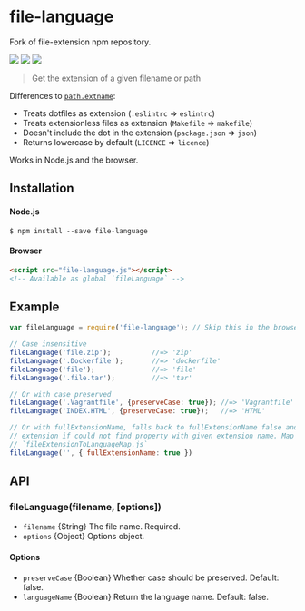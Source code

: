 # file-language
Fork of file-extension npm repository.

[![](https://img.shields.io/npm/v/file-extension.svg?style=flat)](https://www.npmjs.org/package/file-extension) [![](https://img.shields.io/npm/dm/file-extension.svg)](https://www.npmjs.org/package/file-extension) [![](https://api.travis-ci.org/silverwind/file-extension.svg?style=flat)](https://travis-ci.org/silverwind/file-extension)
> Get the extension of a given filename or path

Differences to [`path.extname`](https://nodejs.org/api/path.html#path_path_extname_path):

* Treats dotfiles as extension (`.eslintrc` => `eslintrc`)
* Treats extensionless files as extension (`Makefile` => `makefile`)
* Doesn't include the dot in the extension (`package.json` => `json`)
* Returns lowercase by default (`LICENCE` => `licence`)

Works in Node.js and the browser.

## Installation
#### Node.js
```
$ npm install --save file-language
```
#### Browser
```html
<script src="file-language.js"></script>
<!-- Available as global `fileLanguage` -->
```
## Example
```js
var fileLanguage = require('file-language'); // Skip this in the browser

// Case insensitive
fileLanguage('file.zip');          //=> 'zip'
fileLanguage('.Dockerfile');       //=> 'dockerfile'
fileLanguage('file');              //=> 'file'
fileLanguage('.file.tar');         //=> 'tar'

// Or with case preserved
fileLanguage('.Vagrantfile', {preserveCase: true}); //=> 'Vagrantfile'
fileLanguage('INDEX.HTML', {preserveCase: true});   //=> 'HTML'

// Or with fullExtensionName, falls back to fullExtensionName false and returns just the 
// extension if could not find property with given extension name. Map file is on
// `fileExtensionToLanguageMap.js`
fileLanguage('', { fullExtensionName: true })
```

## API
### fileLanguage(filename, [options])
- `filename` {String} The file name. Required.
- `options` {Object} Options object.

#### Options
- `preserveCase` {Boolean} Whether case should be preserved. Default: false.
- `languageName` {Boolean} Return the language name. Default: false.
